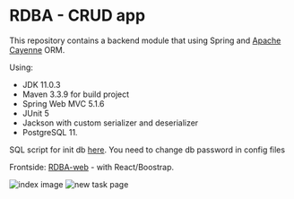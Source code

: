 # RDBA - CRUD app
 
This repository contains a backend module that using Spring and <a href="https://cayenne.apache.org/">Apache Cayenne</a> ORM.

Using:
* JDK 11.0.3
* Maven 3.3.9 for build project
* Spring Web MVC 5.1.6
* JUnit 5
* Jackson with custom serializer and deserializer
* PostgreSQL 11.

SQL script for init db [here](https://github.com/ykazlovich/RDBAC/blob/master/src/main/resources/db/database.sql).
You need to change db password in config files


Frontside:
<a href="https://github.com/ykazlovich/RDBA-web">RDBA-web</a> - with React/Boostrap.

![index image](https://i.ibb.co/BnZhtVc/index.png)
![new task page](https://i.ibb.co/jTsrDks/add-task.png)
